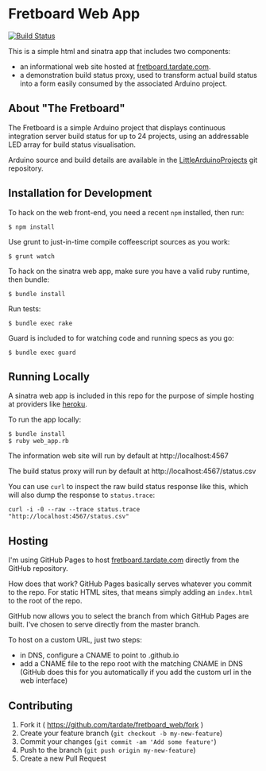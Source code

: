 # Fretboard Web App
[![Build Status](https://travis-ci.org/tardate/fretboard_web.svg?branch=master)](https://travis-ci.org/tardate/fretboard_web)

This is a simple html and sinatra app that includes two components:

* an informational web site hosted at [fretboard.tardate.com](http://fretboard.tardate.com).
* a demonstration build status proxy, used to transform actual build status into a form easily consumed by the associated Arduino project.

## About "The Fretboard"

The Fretboard is a simple Arduino project that displays continuous integration server build status
for up to 24 projects, using an addressable LED array for build status visualisation.

Arduino source and build details are available in the
[LittleArduinoProjects](https://github.com/tardate/LittleArduinoProjects/tree/master/FretBoard)
git repository.


## Installation for Development

To hack on the web front-end, you need a recent `npm` installed, then run:

    $ npm install

Use grunt to just-in-time compile coffeescript sources as you work:

    $ grunt watch

To hack on the sinatra web app, make sure you have a valid ruby runtime, then bundle:

    $ bundle install

Run tests:

    $ bundle exec rake

Guard is included to for watching code and running specs as you go:

    $ bundle exec guard


## Running Locally

A sinatra web app is included in this repo for the purpose of simple hosting at providers like [heroku](http://heroku.com).

To run the app locally:

    $ bundle install
    $ ruby web_app.rb

The information web site will run by default at http://localhost:4567

The build status proxy will run by default at http://localhost:4567/status.csv

You can use `curl` to inspect the raw build status response like this, which will also dump the response to `status.trace`:

    curl -i -0 --raw --trace status.trace "http://localhost:4567/status.csv"


## Hosting

I'm using GitHub Pages to host [fretboard.tardate.com](http://fretboard.tardate.com) directly from the GitHub repository.

How does that work? GitHub Pages basically serves whatever you commit to the repo.
For static HTML sites, that means simply adding an `index.html` to the root of the repo.

GitHub now allows you to select the branch from which GitHub Pages are built.
I've chosen to serve directly from the master branch.

To host on a custom URL, just two steps:

* in DNS, configure a CNAME to point to <username>.github.io
* add a CNAME file to the repo root with the matching CNAME in DNS (GitHub does this for you automatically if you add the custom url in the web interface)


## Contributing

1. Fork it ( https://github.com/tardate/fretboard_web/fork )
2. Create your feature branch (`git checkout -b my-new-feature`)
3. Commit your changes (`git commit -am 'Add some feature'`)
4. Push to the branch (`git push origin my-new-feature`)
5. Create a new Pull Request
